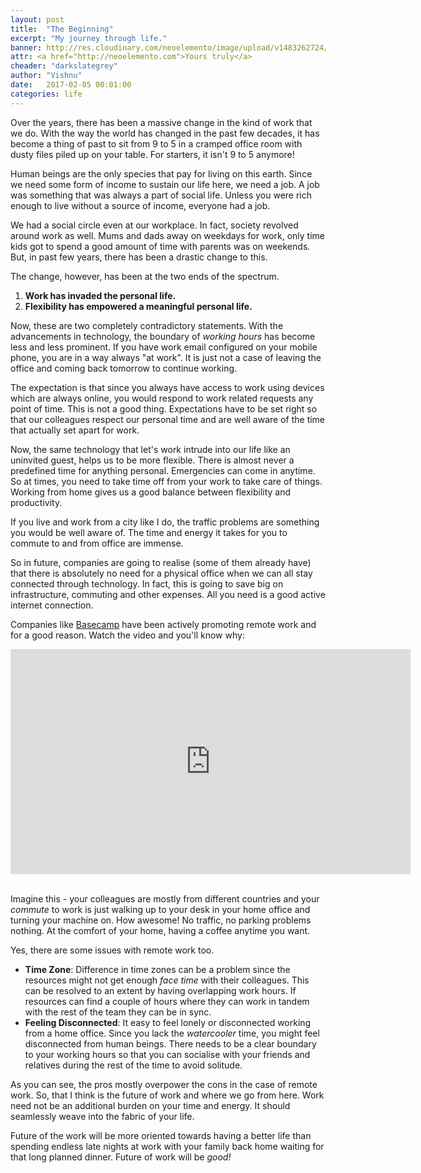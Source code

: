 ```yaml
---
layout: post
title:  "The Beginning"
excerpt: "My journey through life."
banner: http://res.cloudinary.com/neoelemento/image/upload/v1483262724/blog/hoffice.jpg
attr: <a href="http://neoelemento.com">Yours truly</a>
cheader: "darkslategrey"
author: "Vishnu"
date:   2017-02-05 00:01:00
categories: life
---
```


Over the years, there has been a massive change in the kind of work that we do. With the way the world has changed in the past few decades, it has become a thing of past to sit from 9 to 5 in a cramped office room with dusty files piled up on your table. For starters, it isn't 9 to 5 anymore!

Human beings are the only species that pay for living on this earth. Since we need some form of income to sustain our life here, we need a job. A job was something that was always a part of social life. Unless you were rich enough to live without a source of income, everyone had a job. 

We had a social circle even at our workplace. In fact, society revolved around work as well. Mums and dads away on weekdays for work, only time kids got to spend a good amount of time with parents was on weekends. But, in past few years, there has been a drastic change to this.

The change, however, has been at the two ends of the spectrum.

1. **Work has invaded the personal life.**
2. **Flexibility has empowered a meaningful personal life.**

Now, these are two completely contradictory statements. With the advancements in technology, the boundary of *working hours* has become less and less prominent. If you have work email configured on your mobile phone, you are in a way always "at work". It is just not a case of leaving the office and coming back tomorrow to continue working.

The expectation is that since you always have access to work using devices which are always online, you would respond to work related requests any point of time. This is not a good thing. Expectations have to be set right so that our colleagues respect our personal time and are well aware of the time that actually set apart for work.

Now, the same technology that let's work intrude into our life like an uninvited guest, helps us to be more flexible. There is almost never a predefined time for anything personal. Emergencies can come in anytime. So at times, you need to take time off from your work to take care of things. Working from home gives us a good balance between flexibility and productivity.

If you live and work from a city like I do, the traffic problems are something you would be well aware of. The time and energy it takes for you to commute to and from office are immense.

So in future, companies are going to realise (some of them already have) that there is absolutely no need for a physical office when we can all stay connected through technology. In fact, this is going to save big on infrastructure, commuting and other expenses. All you need is a good active internet connection.

Companies like [Basecamp](http://basecamp.com) have been actively promoting remote work and for a good reason. Watch the video and you'll know why:

<div class="video-container">
    <iframe src="https://player.vimeo.com/video/76063825?color=ffffff&title=0&byline=0&portrait=0" width="640" height="360" frameborder="0" webkitallowfullscreen mozallowfullscreen allowfullscreen></iframe>
</div>
<br>

Imagine this - your colleagues are mostly from different countries and your *commute* to work is just walking up to your desk in your home office and turning your machine on. How awesome! No traffic, no parking problems nothing. At the comfort of your home, having a coffee anytime you want.

Yes, there are some issues with remote work too.

- **Time Zone**: Difference in time zones can be a problem since the resources might not get enough *face time* with their colleagues. This can be resolved to an extent by having overlapping work hours. If resources can find a couple of hours where they can work in tandem with the rest of the team they can be in sync.
- **Feeling Disconnected**: It easy to feel lonely or disconnected working from a home office. Since you lack the *watercooler* time, you might feel disconnected from human beings. There needs to be a clear boundary to your working hours so that you can socialise with your friends and relatives during the rest of the time to avoid solitude.

As you can see, the pros mostly overpower the cons in the case of remote work. So, that I think is the future of work and where we go from here. Work need not be an additional burden on your time and energy. It should seamlessly weave into the fabric of your life.

Future of the work will be more oriented towards having a better life than spending endless late nights at work with your family back home waiting for that long planned dinner. Future of work will be *good!*